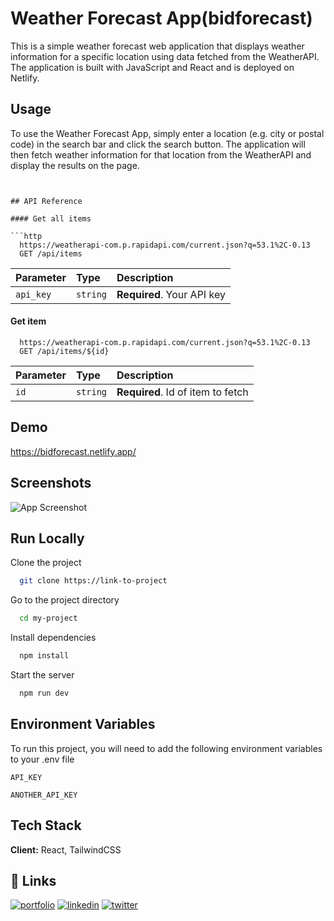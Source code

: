 
# Weather Forecast App(bidforecast)

This is a simple weather forecast web application that displays weather information for a specific location using data fetched from the WeatherAPI. The application is built with JavaScript and React and is deployed on Netlify.


## Usage

To use the Weather Forecast App, simply enter a location (e.g. city or postal code) in the search bar and click the search button. The application will then fetch weather information for that location from the WeatherAPI and display the results on the page.
```


## API Reference

#### Get all items

```http
  https://weatherapi-com.p.rapidapi.com/current.json?q=53.1%2C-0.13
  GET /api/items
```

| Parameter | Type     | Description                |
| :-------- | :------- | :------------------------- |
| `api_key` | `string` | **Required**. Your API key |

#### Get item

```http
  https://weatherapi-com.p.rapidapi.com/current.json?q=53.1%2C-0.13
  GET /api/items/${id}
```

| Parameter | Type     | Description                       |
| :-------- | :------- | :-------------------------------- |
| `id`      | `string` | **Required**. Id of item to fetch |



## Demo

https://bidforecast.netlify.app/


## Screenshots

![App Screenshot](https://res.cloudinary.com/bidcode/image/upload/v1683601910/bidforecast_uz5zgz.png)


## Run Locally

Clone the project

```bash
  git clone https://link-to-project
```

Go to the project directory

```bash
  cd my-project
```

Install dependencies

```bash
  npm install
```

Start the server

```bash
  npm run dev
```


## Environment Variables

To run this project, you will need to add the following environment variables to your .env file

`API_KEY`

`ANOTHER_API_KEY`


## Tech Stack

**Client:** React, TailwindCSS




## 🔗 Links
[![portfolio](https://img.shields.io/badge/my_portfolio-000?style=for-the-badge&logo=ko-fi&logoColor=white)](https://katherineoelsner.com/)
[![linkedin](https://img.shields.io/badge/linkedin-0A66C2?style=for-the-badge&logo=linkedin&logoColor=white)](https://www.linkedin.com/)
[![twitter](https://img.shields.io/badge/twitter-1DA1F2?style=for-the-badge&logo=twitter&logoColor=white)](https://twitter.com/)

